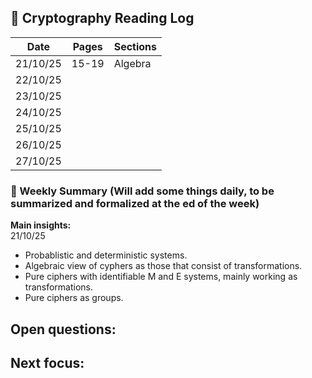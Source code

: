 ## 📘 Cryptography Reading Log

|    Date   | Pages | Sections | 
|-----------|-------|----------|
|  21/10/25 | 15-19 | Algebra  |                                
|  22/10/25 |       |          |                                                                               
|  23/10/25 |       |          |                                                    
|  24/10/25 |       |          |                                                                                    
|  25/10/25 |       |          |                                                                                    
|  26/10/25 |       |          |                                                   
|  27/10/25 |       |          |                

### 🔹 Weekly Summary (Will add some things daily, to be summarized and formalized at the ed of the week)
**Main insights:**  
21/10/25
- Probablistic and deterministic systems. 
- Algebraic view of cyphers as those that consist of transformations. 
- Pure ciphers with identifiable M and E systems, mainly working as transformations.
- Pure ciphers as groups.

**Open questions:**  
-  

**Next focus:**  
-  

